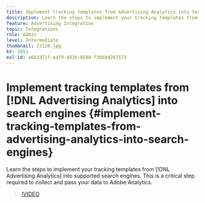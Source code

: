```yaml
---
title: Implement tracking templates from Advertising Analytics into Search Engines
description: Learn the steps to implement your tracking templates from Advertising Analytics into supported search engines. 
feature: Advertising Integration
topic: Integrations
role: Admin
level: Intermediate
thumbnail: 23120.jpg
kt: 1651
exl-id: a6b3371f-eaf0-483b-8580-f3bb8d287573
---
```

# Implement tracking templates from [!DNL Advertising Analytics] into search engines {#implement-tracking-templates-from-advertising-analytics-into-search-engines}

Learn the steps to implement your tracking templates from [!DNL Advertising Analytics] into supported search engines. This is a critical step required to collect and pass your data to Adobe Analytics.

>[!VIDEO](https://video.tv.adobe.com/v/23120/?quality=12&learn=on)
